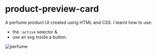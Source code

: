 # product-preview-card

A perfume product UI created using HTML and CSS. I learnt how to use: 
- the `:active` selector &
- use an svg inside a button.

![perfume](https://user-images.githubusercontent.com/85868026/188420600-87d248c6-f470-40ef-8901-9f03103f703b.png)
